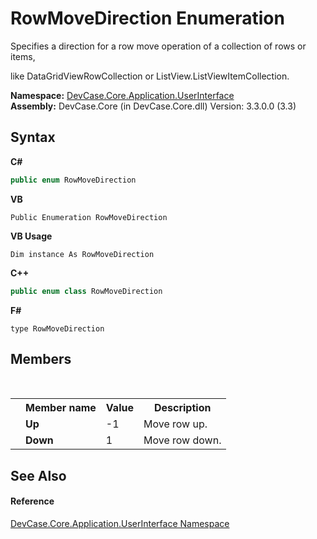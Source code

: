 # RowMoveDirection Enumeration
 

Specifies a direction for a row move operation of a collection of rows or items, 

 like DataGridViewRowCollection or ListView.ListViewItemCollection.

**Namespace:**&nbsp;<a href="N_DevCase_Core_Application_UserInterface">DevCase.Core.Application.UserInterface</a><br />**Assembly:**&nbsp;DevCase.Core (in DevCase.Core.dll) Version: 3.3.0.0 (3.3)

## Syntax

**C#**<br />
``` C#
public enum RowMoveDirection
```

**VB**<br />
``` VB
Public Enumeration RowMoveDirection
```

**VB Usage**<br />
``` VB Usage
Dim instance As RowMoveDirection
```

**C++**<br />
``` C++
public enum class RowMoveDirection
```

**F#**<br />
``` F#
type RowMoveDirection
```


## Members
&nbsp;<table><tr><th></th><th>Member name</th><th>Value</th><th>Description</th></tr><tr><td /><td target="F:DevCase.Core.Application.UserInterface.RowMoveDirection.Up">**Up**</td><td>-1</td><td>Move row up.</td></tr><tr><td /><td target="F:DevCase.Core.Application.UserInterface.RowMoveDirection.Down">**Down**</td><td>1</td><td>Move row down.</td></tr></table>

## See Also


#### Reference
<a href="N_DevCase_Core_Application_UserInterface">DevCase.Core.Application.UserInterface Namespace</a><br />